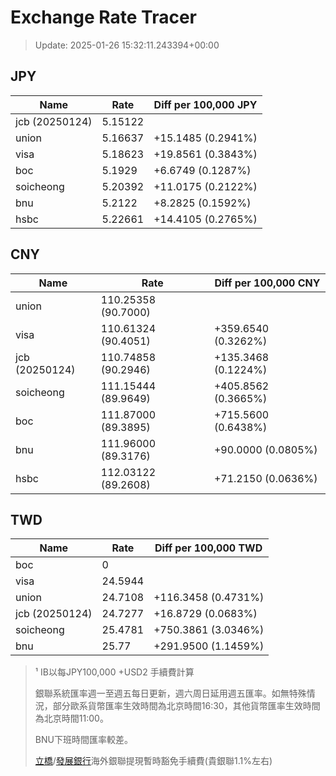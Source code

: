 # Exchange Rate Tracer

> Update: 2025-01-26 15:32:11.243394+00:00

## JPY

| Name           |    Rate | Diff per 100,000 JPY   |
|----------------|---------|------------------------|
| jcb (20250124) | 5.15122 |                        |
| union          | 5.16637 | +15.1485 (0.2941%)     |
| visa           | 5.18623 | +19.8561 (0.3843%)     |
| boc            | 5.1929  | +6.6749 (0.1287%)      |
| soicheong      | 5.20392 | +11.0175 (0.2122%)     |
| bnu            | 5.2122  | +8.2825 (0.1592%)      |
| hsbc           | 5.22661 | +14.4105 (0.2765%)     |

## CNY

| Name           | Rate                | Diff per 100,000 CNY   |
|----------------|---------------------|------------------------|
| union          | 110.25358	(90.7000) |                        |
| visa           | 110.61324	(90.4051) | +359.6540 (0.3262%)    |
| jcb (20250124) | 110.74858	(90.2946) | +135.3468 (0.1224%)    |
| soicheong      | 111.15444	(89.9649) | +405.8562 (0.3665%)    |
| boc            | 111.87000	(89.3895) | +715.5600 (0.6438%)    |
| bnu            | 111.96000	(89.3176) | +90.0000 (0.0805%)     |
| hsbc           | 112.03122	(89.2608) | +71.2150 (0.0636%)     |

## TWD

| Name           |    Rate | Diff per 100,000 TWD   |
|----------------|---------|------------------------|
| boc            |  0      |                        |
| visa           | 24.5944 |                        |
| union          | 24.7108 | +116.3458 (0.4731%)    |
| jcb (20250124) | 24.7277 | +16.8729 (0.0683%)     |
| soicheong      | 25.4781 | +750.3861 (3.0346%)    |
| bnu            | 25.77   | +291.9500 (1.1459%)    |


> ¹ IB以每JPY100,000 +USD2 手續費計算
>
> 銀聯系統匯率週一至週五每日更新，週六周日延用週五匯率。如無特殊情況，部分歐系貨幣匯率生效時間為北京時間16:30，其他貨幣匯率生效時間為北京時間11:00。
>
> BNU下班時間匯率較差。
>
> [立橋](https://www.wlbank.com.mo/uploads/ueditor/file/20181211/1544536513900230.pdf)/[發展銀行](https://www.mdb.com.mo/Service_Charges_20230728.pdf)海外銀聯提現暫時豁免手續費(貴銀聯1.1%左右)

